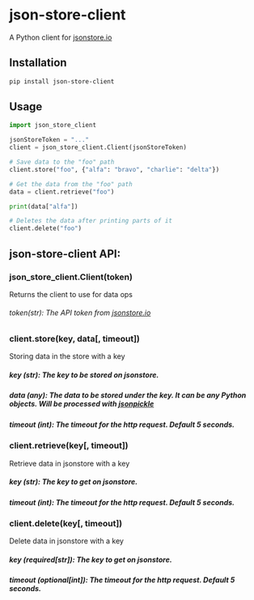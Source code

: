 # json-store-client
A Python client for [jsonstore.io](https://www.jsonstore.io/)

## Installation

```bash
pip install json-store-client
```

## Usage
```python
import json_store_client

jsonStoreToken = "..."
client = json_store_client.Client(jsonStoreToken)

# Save data to the "foo" path
client.store("foo", {"alfa": "bravo", "charlie": "delta"})

# Get the data from the "foo" path
data = client.retrieve("foo")

print(data["alfa"])

# Deletes the data after printing parts of it
client.delete("foo")
```

## json-store-client API:
### json_store_client.Client(token)
Returns the client to use for data ops
###### token(str): The API token from [jsonstore.io](https://www.jsonstore.io/)


### client.store(key, data[, timeout])
Storing data in the store with a key
##### key (str): The key to be stored on jsonstore.
##### data (any): The data to be stored under the key. It can be any Python objects. Will be processed with [jsonpickle](https://github.com/jsonpickle/jsonpickle)
##### timeout (int): The timeout for the http request. Default 5 seconds.


### client.retrieve(key[, timeout])
Retrieve data in jsonstore with a key
##### key (str): The key to get on jsonstore.
##### timeout (int): The timeout for the http request. Default 5 seconds.


### client.delete(key[, timeout])
Delete data in jsonstore with a key
##### key (required[str]): The key to get on jsonstore.
##### timeout (optional[int]): The timeout for the http request. Default 5 seconds.